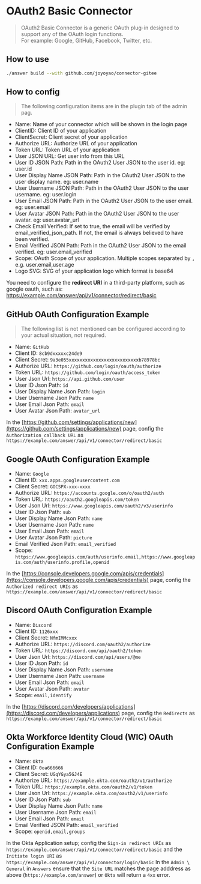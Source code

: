 # OAuth2 Basic Connector
> OAuth2 Basic Connector is a generic OAuth plug-in designed to support any of the OAuth login functions.  
> For example: Google, GitHub, Facebook, Twitter, etc.

## How to use
```bash
./answer build --with github.com/joyoyao/connector-gitee
```

## How to config
> The following configuration items are in the plugin tab of the admin pag.

- Name: Name of your connector which will be shown in the login page
- ClientID: Client ID of your application 
- ClientSecret: Client secret of your application
- Authorize URL: Authorize URL of your application
- Token URL: Token URL of your application
- User JSON URL: Get user info from this URL
- User ID JSON Path: Path in the OAuth2 User JSON to the user id. eg: user.id
- User Display Name JSON Path: Path in the OAuth2 User JSON to the user display name. eg: user.name
- User Username JSON Path: Path in the OAuth2 User JSON to the user username. eg: user.login
- User Email JSON Path: Path in the OAuth2 User JSON to the user email. eg: user.email
- User Avatar JSON Path: Path in the OAuth2 User JSON to the user avatar. eg: user.avatar_url
- Check Email Verified: If set to true, the email will be verified by email_verified_json_path. If not, the email is always believed to have been verified.
- Email Verified JSON Path: Path in the OAuth2 User JSON to the email verified. eg: user.email_verified
- Scope: OAuth Scope of your application. Multiple scopes separated by `,` e.g. user.email,user.age
- Logo SVG: SVG of your application logo which format is base64

You need to configure the **redirect URI** in a third-party platform, such as google oauth, such as:
https://example.com/answer/api/v1/connector/redirect/basic

## GitHub OAuth Configuration Example
> The following list is not mentioned can be configured according to your actual situation, not required.

- Name: `GitHub`
- Client ID: `8cb9dxxxxxc24de9`
- Client Secret: `9a3e055xxxxxxxxxxxxxxxxxxxxxxxxxxb78978bc`
- Authorize URL: `https://github.com/login/oauth/authorize`
- Token URL: `https://github.com/login/oauth/access_token`
- User Json Url: `https://api.github.com/user`
- User ID Json Path: `id`
- User Display Name Json Path: `login`
- User Username Json Path: `name`
- User Email Json Path: `email`
- User Avatar Json Path: `avatar_url`

In the [https://github.com/settings/applications/new](https://github.com/settings/applications/new) page, 
config the `Authorization callback URL` as `https://example.com/answer/api/v1/connector/redirect/basic`

## Google OAuth Configuration Example

- Name: `Google`
- Client ID: `xxx.apps.googleusercontent.com`
- Client Secret: `GOCSPX-xxx-xxxx`
- Authorize URL: `https://accounts.google.com/o/oauth2/auth`
- Token URL: `https://oauth2.googleapis.com/token`
- User Json Url: `https://www.googleapis.com/oauth2/v3/userinfo`
- User ID Json Path: `sub`
- User Display Name Json Path: `name`
- User Username Json Path: `name`
- User Email Json Path: `email`
- User Avatar Json Path: `picture`
- Email Verified Json Path: `email_verified`
- Scope: `https://www.googleapis.com/auth/userinfo.email,https://www.googleapis.com/auth/userinfo.profile,openid`

In the [https://console.developers.google.com/apis/credentials](https://console.developers.google.com/apis/credentials) page, config the `Authorized redirect URIs` as `https://example.com/answer/api/v1/connector/redirect/basic`

## Discord OAuth Configuration Example

- Name: `Discord`
- Client ID: `1126xxx`
- Client Secret: `NfmIMMcxxx`
- Authorize URL: `https://discord.com/oauth2/authorize`
- Token URL: `https://discord.com/api/oauth2/token`
- User Json Url: `https://discord.com/api/users/@me`
- User ID Json Path: `id`
- User Display Name Json Path: `username`
- User Username Json Path: `username`
- User Email Json Path: `email`
- User Avatar Json Path: `avatar`
- Scope: `email,identify`

In the [https://discord.com/developers/applications](https://discord.com/developers/applications) page, config the `Redirects` as `https://example.com/answer/api/v1/connector/redirect/basic`

## Okta Workforce Identity Cloud (WIC) OAuth Configuration Example

- Name: `Okta`
- Client ID: `0oa666666`
- Client Secret: `UGqYGya5GJ4E`
- Authorize URL: `https://example.okta.com/oauth2/v1/authorize`
- Token URL: `https://example.okta.com/oauth2/v1/token`
- User Json Url: `https://example.okta.com/oauth2/v1/userinfo`
- User ID Json Path: `sub`
- User Display Name Json Path: `name`
- User Username Json Path: `email`
- User Email Json Path: `email`
- Email Verified JSON Path: `email_verified`
- Scope: `openid,email,groups`

In the Okta Application setup; config the `Sign-in redirect URIs` as `https://example.com/answer/api/v1/connector/redirect/basic` and the `Initiate login URI` as `https://example.com/answer/api/v1/connector/login/basic`
In the `Admin \ General` in `Answers` ensure that the `Site URL` matches the page adddress as above (`https://example.com/answer`) or `Okta` will return a `4xx` error.
